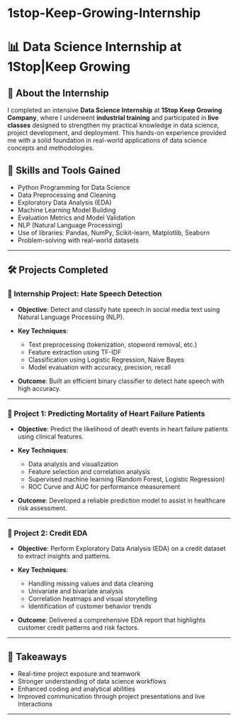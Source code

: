 # 1stop-Keep-Growing-Internship

# 📊 Data Science Internship at 1Stop|Keep Growing 

## 🏢 About the Internship

I completed an intensive **Data Science Internship** at **1Stop Keep Growing Company**, where I underwent **industrial training** and participated in **live classes** designed to strengthen my practical knowledge in data science, project development, and deployment. This hands-on experience provided me with a solid foundation in real-world applications of data science concepts and methodologies.

## 🧠 Skills and Tools Gained

* Python Programming for Data Science
* Data Preprocessing and Cleaning
* Exploratory Data Analysis (EDA)
* Machine Learning Model Building
* Evaluation Metrics and Model Validation
* NLP (Natural Language Processing)
* Use of libraries: Pandas, NumPy, Scikit-learn, Matplotlib, Seaborn
* Problem-solving with real-world datasets

---

## 🛠️ Projects Completed

### 📌 Internship Project: Hate Speech Detection

* **Objective**: Detect and classify hate speech in social media text using Natural Language Processing (NLP).
* **Key Techniques**:

  * Text preprocessing (tokenization, stopword removal, etc.)
  * Feature extraction using TF-IDF
  * Classification using Logistic Regression, Naive Bayes
  * Model evaluation with accuracy, precision, recall
* **Outcome**: Built an efficient binary classifier to detect hate speech with high accuracy.

---

### 📌 Project 1: Predicting Mortality of Heart Failure Patients

* **Objective**: Predict the likelihood of death events in heart failure patients using clinical features.
* **Key Techniques**:

  * Data analysis and visualization
  * Feature selection and correlation analysis
  * Supervised machine learning (Random Forest, Logistic Regression)
  * ROC Curve and AUC for performance measurement
* **Outcome**: Developed a reliable prediction model to assist in healthcare risk assessment.

---

### 📌 Project 2: Credit EDA

* **Objective**: Perform Exploratory Data Analysis (EDA) on a credit dataset to extract insights and patterns.
* **Key Techniques**:

  * Handling missing values and data cleaning
  * Univariate and bivariate analysis
  * Correlation heatmaps and visual storytelling
  * Identification of customer behavior trends
* **Outcome**: Delivered a comprehensive EDA report that highlights customer credit patterns and risk factors.

---

## 🚀 Takeaways

* Real-time project exposure and teamwork
* Stronger understanding of data science workflows
* Enhanced coding and analytical abilities
* Improved communication through project presentations and live interactions
---
